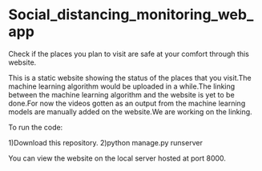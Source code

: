 # Social_distancing_monitoring_web_app
Check if the places you plan to visit are safe at your comfort through this website.

This is a static website showing the status of the places that you visit.The machine learning algorithm would be uploaded in a while.The linking between the machine learning 
algorithm and the website is yet to be done.For now the videos gotten as an output from the machine learning models are  manually added on the website.We are working on the linking.


To run the code:

1)Download this repository.
2)python manage.py runserver 

You can view the website on the local server hosted at port 8000.
